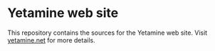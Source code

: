 # Yetamine web site #

This repository contains the sources for the Yetamine web site. Visit [yetamine.net](http://yetamine.net/) for more details.
